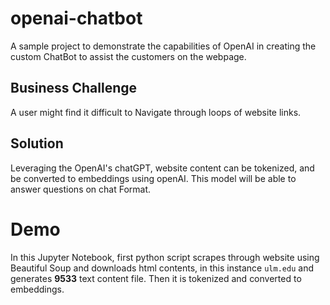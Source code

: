 # openai-chatbot
A sample project to demonstrate the capabilities of OpenAI in creating the custom ChatBot to assist the customers on the webpage.

## Business Challenge
A user might find it difficult to Navigate through loops of website links. 

## Solution
Leveraging the OpenAI's chatGPT, website content can be tokenized, and be converted to embeddings using openAI. This model will be able to answer questions on chat Format.

# Demo
In this Jupyter Notebook, first python script scrapes through website using Beautiful Soup and downloads html contents, in this instance `ulm.edu` and generates **9533** text content file. Then it is tokenized and converted to embeddings.
